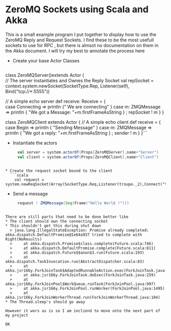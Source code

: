ZeroMQ Sockets using Scala and Akka
===================================


This is a small example program I put together to display how to use the ZeroMQ Reply and Request Sockets. I find these to be the most usefull sockets to use for RPC , but there is almsot no documentation on them in the Akka document. I will try my best to annotate the process here 


* Create your base Actor Classes 
  ```scala
class ZeroMQServer()extends Actor {   
  // The server instantiates and Ownes the Reply Socket
  val repSocket = context.system.newSocket(SocketType.Rep, Listener(self), Bind("tcp://*:5555"))

  // A simple echo server 
  def receive: Receive = {    
	case Connecting => println {" We are connecting" }
	case m: ZMQMessage => println { "We got a Message: "+m.firstFrameAsString } ; repSocket ! m 
  }
}

class ZeroMQClient extends Actor { 
  // A simple echo client
  def receive = { 
    case Begin => println { "Sending Message" }
	case m: ZMQMessage => println { "We got a reply: "+m.firstFrameAsString } ; sender ! m
  }
}```


* Instantiate the actors 
  ```scala
	val server = system.actorOf(Props[ZeroMQServer],name+"Server")
    val client = system.actorOf(Props[ZeroMQClient],name+"Client")
```

* Create the request socket bound to the client
  ```scala
    val request = system.newReqSocket(Array(SocketType.Req,Listener(troupe._2),Connect("tcp://127.0.0.1:5555")))
```

* Send a message 
  ```scala
    request ! ZMQMessage(Seq(Frame("Hello World !")))
```

There are still parts that need to be done better like 
* The client should own the connecting socket 
* This shouldn't get this during shut down 
  > java.lang.IllegalStateException: Promise already completed: akka.dispatch.DefaultPromise@1e64a937 tried to complete with Right(NoResults)
  >     at akka.dispatch.Promise$class.complete(Future.scala:746)
  >     at akka.dispatch.DefaultPromise.complete(Future.scala:811)
  >     at akka.dispatch.Future$$anon$3.run(Future.scala:193)
  >     at akka.dispatch.TaskInvocation.run(AbstractDispatcher.scala:83)
  >     at akka.jsr166y.ForkJoinTask$AdaptedRunnableAction.exec(ForkJoinTask.java:1381)
  >     at akka.jsr166y.ForkJoinTask.doExec(ForkJoinTask.java:259)
  >     at akka.jsr166y.ForkJoinPool$WorkQueue.runTask(ForkJoinPool.java:997)
  >     at akka.jsr166y.ForkJoinPool.runWorker(ForkJoinPool.java:1495)
  >     at akka.jsr166y.ForkJoinWorkerThread.run(ForkJoinWorkerThread.java:104)
* The Thread.sleep's should go away 

However it wors as is so I am incliend to move onto the next part of my project 

DK 
  